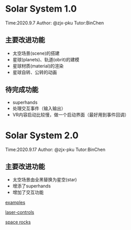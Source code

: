 # Solar System 1.0

Time:2020.9.7  Author: @zjx-pku  Tutor:BinChen

## 主要改进功能

- 太空场景(scene)的搭建
- 星球(planets)、轨道(obrit)的建模
- 星球材质(material)的渲染
- 星球自转、公转的动画

## 待完成功能

- superhands
- 处理交互事件（输入输出）
- VR内容启动比较慢，做一个启动界面（最好用到事件回调）

# Solar System 2.0

Time:2020.9.17  Author: @zjx-pku  Tutor:BinChen

## 主要改进功能

- 太空场景由全黑替换为星空(star)
- 增添了superhands
- 增加了交互功能

[examples](https://wmurphyrd.github.io/aframe-super-hands-component/examples/#physics)

[laser-controls](https://aframe.io/aframe/examples/test/laser-controls/)

[space rocks](https://wow.techbrood.com/uploads/vrgames/spacerocks/index.html)